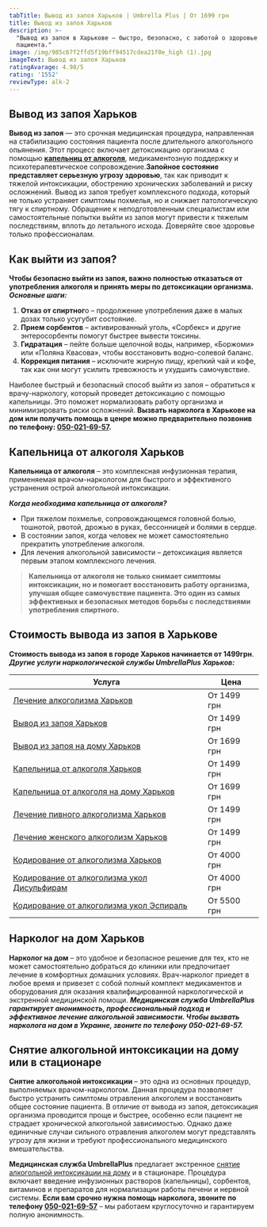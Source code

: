 ```yaml
---
tabTitle: Вывод из запоя Харьков | Umbrella Plus | От 1699 грн
title: Вывод из запоя Харьков
description: >-
  "Вывод из запоя в Харькове — быстро, безопасно, с заботой о здоровье
  пациента."
image: /img/985c67f2ffd5f19bff94517cdea21f0e_high (1).jpg
imageText: Вывод из запоя Харьков
ratingAvarage: 4.98/5
rating: '1552'
reviewType: alk-2
---
```


## Вывод из запоя Харьков

**Вывод из запоя** — это срочная медицинская процедура, направленная на стабилизацию состояния пациента после длительного алкогольного опьянения. Этот процесс включает детоксикацию организма с помощью **[капельниц от алкоголя](https://umbrella-plus.com.ua/kharkiv/kapelnica_ot_alkogola_kharkiv/)**, медикаментозную поддержку и психотерапевтическое сопровождение.**Запойное состояние представляет серьезную угрозу здоровью**, так как приводит к тяжелой интоксикации, обострению хронических заболеваний и риску осложнений. Вывод из запоя требует комплексного подхода, который не только устраняет симптомы похмелья, но и снижает патологическую тягу к спиртному. Обращение к неподготовленным специалистам или самостоятельные попытки выйти из запоя могут привести к тяжелым последствиям, вплоть до летального исхода. Доверяйте свое здоровье только профессионалам.

## Как выйти из запоя?

**Чтобы безопасно выйти из запоя, важно полностью отказаться от употребления алкоголя и принять меры по детоксикации организма. *Основные шаги:***

1. **Отказ от спиртног**о – продолжение употребления даже в малых дозах только усугубит состояние.
2. **Прием сорбентов** – активированный уголь, «Сорбекс» и другие энтеросорбенты помогут быстрее вывести токсины.
3. **Гидратация** – пейте больше щелочной воды, например, «Боржоми» или «Поляна Квасова», чтобы восстановить водно-солевой баланс.
4. **Коррекция питания** – исключите жирную пищу, крепкий чай и кофе, так как они могут усилить тревожность и ухудшить самочувствие.

Наиболее быстрый и безопасный способ выйти из запоя – обратиться к врачу-наркологу, который проведет детоксикацию с помощью капельницы. Это поможет нормализовать работу организма и минимизировать риски осложнений. **Вызвать нарколога в Харькове на дом или получить помощь в ценре можно предварительно позвонив по телефону: [050-021-69-57](tel:0500216957).**

## Капельница от алкоголя Харьков

**Капельница от алкоголя** – это комплексная инфузионная терапия, применяемая врачом-наркологом для быстрого и эффективного устранения острой алкогольной интоксикации.

***Когда необходима капельница от алкоголя?***

* При тяжелом похмелье, сопровождающемся головной болью, тошнотой, рвотой, дрожью в руках, бессонницей и болями в сердце.
* В состоянии запоя, когда человек не может самостоятельно прекратить употребление алкоголя.
* Для лечения алкогольной зависимости – детоксикация является первым этапом комплексного лечения.

> **Капельница от алкоголя не только снимает симптомы интоксикации, но и помогает восстановить работу организма, улучшая общее самочувствие пациента. Это один из самых эффективных и безопасных методов борьбы с последствиями употребления спиртного.**

## Стоимость вывода из запоя в Харькове

**Стоимость вывода из запоя в городе Харьков начинается от 1499грн**. ***Другие услуги наркологической службы UmbrellaPlus Харьков:***

| Услуга                                                                                                                         | Цена        |
| ------------------------------------------------------------------------------------------------------------------------------ | ----------- |
| [Лечение алкоголизма Харьков](https://umbrella-plus.com.ua/kharkiv/lechenie-alkogolizma-kharkiv/)                              | От 1499 грн |
| [Вывод из запоя Харьков](https://umbrella-plus.com.ua/kharkiv/vivod-iz-zapoia-kharkiv/)                                        | От 1499 грн |
| [Вывод из запоя на дому Харьков](https://umbrella-plus.com.ua/kharkiv/vivod-iz-zapoia-na-domy-kharkiv/)                        | От 1699 грн |
| [Капельница от алкоголя Харьков](https://umbrella-plus.com.ua/kharkiv/kapelnica_ot_alkogola_kharkiv/)                          | От 1499 грн |
| [Капельница от алкоголя на дому Харьков](https://umbrella-plus.com.ua/kharkiv/kapelnica_ot_alkogola_na_domy_kharkiv/)          | От 1699 грн |
| [Лечение пивного алкоголизма Харьков](https://umbrella-plus.com.ua/kharkiv/lechenie-pivnogo-alkogolizma-kharkiv/)              | От 1499 грн |
| [Лечение женского алкоголизм Харьков](https://umbrella-plus.com.ua/kharkiv/lechenie-jenskogo-alkogolizma-kharkiv/)             | От 1499 грн |
| [Кодирование от алкоголизма Харьков](https://umbrella-plus.com.ua/kharkiv/kodirovka-ot-alkogolia-kharkiv/)                     | От 4000 грн |
| [Кодирование от алкоголизма укол Дисульфирам](https://umbrella-plus.com.ua/kharkiv/kodirovka-ot-alkogolia-disulfiram-kharkiv/) | От 4000 грн |
| [Кодирование от алкоголизма укол Эспираль](https://umbrella-plus.com.ua/kharkiv/kodirovka-ot-alkogolizma-espiarl-kharkiv/)     | От 5500 грн |

## Нарколог на дом Харьков

**Нарколог на дом** – это удобное и безопасное решение для тех, кто не может самостоятельно добраться до клиники или предпочитает лечение в комфортных домашних условиях. Врач-нарколог приедет в любое время и привезет с собой полный комплект медикаментов и оборудования для оказания квалифицированной наркологической и экстренной медицинской помощи. ***Медицинская служба UmbrellaPlus гарантирует анонимность, профессиональный подход и эффективное лечение алкогольной зависимости. Чтобы вызвать нарколога на дом в Украине, звоните по телефону 050-021-69-57.***

## Снятие алкогольной интоксикации на дому или в стационаре

**Снятие алкогольной интоксикации** – это одна из основных процедур, выполняемых врачом-наркологом. Данная процедура позволяет быстро устранить симптомы отравления алкоголем и восстановить общее состояние пациента. В отличие от вывода из запоя, детоксикация организма проводится проще и быстрее, особенно если пациент не страдает хронической алкогольной зависимостью. Однако даже единичные случаи сильного отравления алкоголем могут представлять угрозу для жизни и требуют профессионального медицинского вмешательства.

**Медицинская служба UmbrellaPlus** предлагает экстренное [снятие алкогольной интоксикации на дому](https://umbrella-plus.com.ua/kharkiv/kapelnica_ot_alkogola_na_domy_kharkiv/) и в стационаре. Процедура включает введение инфузионных растворов (капельницы), сорбентов, витаминов и препаратов для нормализации работы печени и нервной системы. **Если вам срочно нужна помощь нарколога, звоните по телефону [050-021-69-57](tel:0500216957)** – мы работаем круглосуточно и гарантируем полную анонимность.

